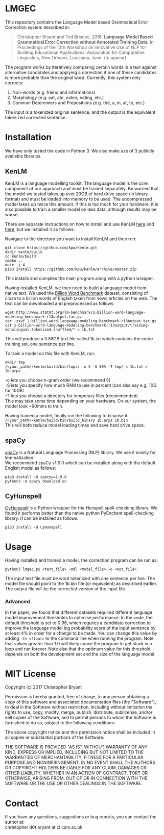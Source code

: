 # LMGEC

This repository contains the Language Model based Grammatical Error Correction system described in:

> Christopher Bryant and Ted Briscoe. 2018. **Language Model Based Grammatical Error Correction without Annotated Training Data**. In Proceedings of the 13th Workshop on Innovative Use of NLP for Building Educational Applications. Association for Computation Linguistics, New Orleans, Louisiana, June. (to appear)

The program works by iteratively comparing certain words in a text against alternative candidates and applying a correction if one of these candidates is more probable than the original word. Currently, this system only corrects:

1. Non-words (e.g. freind and informations)  
2. Morphology (e.g. eat, ate, eaten, eating, etc.)  
3. Common Determiners and Prepositions (e.g. the, a, in, at, to, etc.) 

The input is a tokenized original sentence, and the output is the equivalent tokenized corrected sentence.  

# Installation

We have only tested the code in Python 3. We also make use of 3 publicly available libraries.

## KenLM

KenLM is a language modelling toolkit. The language model is the core component of our approach and must be trained separately. Be warned that the model we tested takes up over 20GB of hard drive space (in binary format) and must be loaded into memory to be used. The uncompressed model takes up twice this amount. If this is too much for your hardware, it is also possible to train a smaller model on less data, although results may be worse.

There are separate instructions on how to install and use KenLM [here](https://github.com/kpu/kenlm) and [here](http://kheafield.com/code/kenlm/), but we installed it as follows:

Navigate to the directory you want to install KenLM and then run:  
```
git clone https://github.com/kpu/kenlm.git
mkdir kenlm/build
cd kenlm/build
cmake ..
make -j 4
pip3 install https://github.com/kpu/kenlm/archive/master.zip
```
This installs and compiles the main program along with a python wrapper.  

Having installed KenLM, we then need to build a language model from native text. We used the [Billion Word Benchmark](http://www.statmt.org/lm-benchmark/) dataset, consisting of close to a billion words of English taken from news articles on the web. The text can be downloaded and preprocessed as follows:  
```
wget http://www.statmt.org/lm-benchmark/1-billion-word-language-modeling-benchmark-r13output.tar.gz
tar -zxvf 1-billion-word-language-modeling-benchmark-r13output.tar.gz
cat 1-billion-word-language-modeling-benchmark-r13output/training-monolingual.tokenized.shuffled/* > 1b.txt
```
This will produce a 3.86GB text file called 1b.txt which contains the entire training set, one sentence per line.

To train a model on this file with KenLM, run:
```
mkdir tmp
/<your_path>/kenlm/build/bin/lmplz -o 5 -S 50% -T tmp/ < 1b.txt > 1b.arpa
```
-o lets you choose n-gram order (we recommend 5)  
-S lets you specify how much RAM to use in percent (can also say e.g. 10G for 10GB)  
-T lets you choose a directory for temporary files (recommended)  
This may take some time depending on your hardware. On our system, the model took ~90mins to train.

Having trained a model, finally run the following to binarise it.  
`/<your_path>/kenlm/build/bin/build_binary 1b.arpa 1b.bin`  
This will both reduce model loading times and save hard drive space.  

## spaCy

[spaCy](https://spacy.io/) is a Natural Language Processing (NLP) library. We use it mainly for lemmatization.  
We recommend spaCy v1.9.0 which can be installed along with the default English model as follows:  
```
pip3 install -U spacy==1.9.0
python3 -m spacy download en  
```

## CyHunspell

[CyHunspell](https://github.com/OpenGov/cython_hunspell) is a Python wrapper for the Hunspell spell-checking library. We found it performs better than the native python PyEnchant spell-checking library. It can be installed as follows:  

`pip3 install -U CyHunspell`

# Usage

Having installed and trained a model, the correction program can be run as:
```
python3 lmgec.py <text_file> -mdl <model_file> -o <out_file>
```
The input text file must be word tokenized with one sentence per line. The model file should point to the 1b.bin file (or equivalent) as described earlier. The output file will be the corrected version of the input file.  

### Advanced

In the paper, we found that different datasets required different language model improvement thresholds to optimise performance. In the code, the default threshold is set to 0.96, which requires a candidate correction to improve the language model log probability score of the input sentence by at least 4% in order for a change to be made. You can change this value by adding `-th <float>` to the command line when running the program. Note that values greater than 1.0 will likely cause the program to get stuck in a loop and run forever. Note also that the optimum value for this threshold depends on both the development set and the size of the language model. 

# MIT License

Copyright (c) 2017 Christopher Bryant

Permission is hereby granted, free of charge, to any person obtaining a copy
of this software and associated documentation files (the "Software"), to deal
in the Software without restriction, including without limitation the rights
to use, copy, modify, merge, publish, distribute, sublicense, and/or sell
copies of the Software, and to permit persons to whom the Software is
furnished to do so, subject to the following conditions:

The above copyright notice and this permission notice shall be included in all
copies or substantial portions of the Software.

THE SOFTWARE IS PROVIDED "AS IS", WITHOUT WARRANTY OF ANY KIND, EXPRESS OR
IMPLIED, INCLUDING BUT NOT LIMITED TO THE WARRANTIES OF MERCHANTABILITY,
FITNESS FOR A PARTICULAR PURPOSE AND NONINFRINGEMENT. IN NO EVENT SHALL THE
AUTHORS OR COPYRIGHT HOLDERS BE LIABLE FOR ANY CLAIM, DAMAGES OR OTHER
LIABILITY, WHETHER IN AN ACTION OF CONTRACT, TORT OR OTHERWISE, ARISING FROM,
OUT OF OR IN CONNECTION WITH THE SOFTWARE OR THE USE OR OTHER DEALINGS IN THE
SOFTWARE.

# Contact

If you have any questions, suggestions or bug reports, you can contact the author at:  
christopher d0t bryant at cl.cam.ac.uk  
